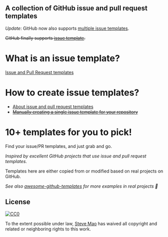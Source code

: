 ## A collection of GitHub issue and pull request templates

_Update_: GitHub now also supports
[multiple issue templates](https://help.github.com/articles/about-issue-and-pull-request-templates/).

~~GitHub finally supports
[issue template](https://github.com/blog/2111-issue-and-pull-request-templates).~~

# What is an issue template?

[Issue and Pull Request templates](https://blog.github.com/2016-02-17-issue-and-pull-request-templates/)

# How to create issue templates?

- [About issue and pull request templates](https://help.github.com/en/github/building-a-strong-community/about-issue-and-pull-request-templates)
- ~~[Manually creating a single issue template for your repository](https://help.github.com/articles/manually-creating-a-single-issue-template-for-your-repository/)~~

# 10+ templates for you to pick!

Find your issue/PR templates, and just grab and go.

_Inspired by excellent GitHub projects that use issue and pull request
templates._

Templates here are either copied from or modified based on real projects on
GitHub.

_See also
[awesome-github-templates](https://github.com/devspace/awesome-github-templates)
for more examples in real projects :tada:_

## License

[![CC0](https://i.creativecommons.org/p/zero/1.0/88x31.png)](https://creativecommons.org/publicdomain/zero/1.0/)

To the extent possible under law, [Steve Mao](https://github.com/stevemao) has
waived all copyright and related or neighboring rights to this work.
